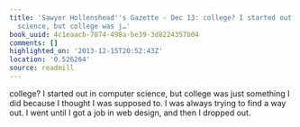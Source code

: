 ```yaml
---
title: 'Sawyer Hollenshead''s Gazette - Dec 13: college? I started out in computer
  science, but college was j…'
book_uuid: 4c1eaacb-7074-498a-be39-3d8224357b04
comments: []
highlighted_on: '2013-12-15T20:52:43Z'
location: '0.526264'
source: readmill
---
```


college? I started out in computer science, but college was just something I did because I thought I was supposed to. I was always trying to find a way out. I went until I got a job in web design, and then I dropped out.